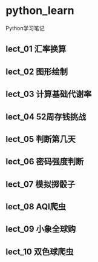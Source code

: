 # python_learn
Python学习笔记

## lect_01 汇率换算

## lect_02 图形绘制

## lect_03 计算基础代谢率

## lect_04 52周存钱挑战

## lect_05 判断第几天

## lect_06 密码强度判断

## lect_07 模拟掷骰子

## lect_08 AQI爬虫

## lect_09 小象全球购

## lect_10 双色球爬虫
